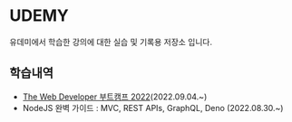 # UDEMY
유데미에서 학습한 강의에 대한 실습 및 기록용 저장소 입니다.
## 학습내역
- [The Web Developer 부트캠프 2022](TWDBC2022/info.md)(2022.09.04.~)
- NodeJS 완벽 가이드 : MVC, REST APIs, GraphQL, Deno
(2022.08.30.~)